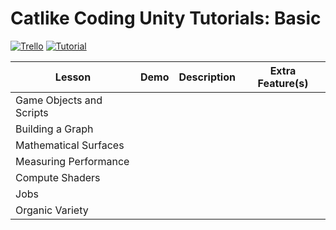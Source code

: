 # Catlike Coding Unity Tutorials: Basic

[![Trello](https://img.shields.io/badge/Trello-blue?logo=trello&style=falt-square)](https://trello.com/b/jdVuT0J1)
[![Tutorial](https://img.shields.io/badge/Tutorial-green?logo=unity&style=falt-square)](https://catlikecoding.com/unity/tutorials/basics/)

| Lesson                   | Demo                           | Description                      | Extra Feature(s)              |
|--------------------------|--------------------------------|----------------------------------|-------------------------------|
| Game Objects and Scripts |
| Building a Graph         |
| Mathematical Surfaces    |
| Measuring Performance    |
| Compute Shaders          |          
| Jobs                     |
| Organic Variety          |
